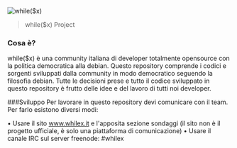 ![while($x)](http://whilex.it/cdn/img/whilex_github.png)
> while($x) Project 

### Cosa è?
while($x) è una community italiana di developer totalmente opensource con la politica democratica alla debian. Questo repository comprende i codici e sorgenti sviluppati dalla community in modo democratico seguendo la filosofia debian. Tutte le decisioni prese e tutto il codice sviluppato in questo repository è frutto delle idee e del lavoro di tutti noi developer.


###Sviluppo
Per lavorare in questo repository devi comunicare con il team. Per farlo esistono diversi modi:

&bull; Usare il sito www.whilex.it e l'apposita sezione sondaggi (il sito non è il progetto ufficiale, è solo una piattaforma di comunicazione)
&bull; Usare il canale IRC sul server freenode: #whilex
